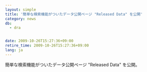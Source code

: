 ```yaml
---
layout: simple
title: '簡単な検索機能がついたデータ公開ページ "Released Data" を公開'
category: news
db:
  - dra


date: 2009-10-26T15:27:36+09:00
retire_time: 2009-10-26T15:27:36+09:00
lang: ja
---
```


簡単な検索機能がついたデータ公開ページ "Released Data" を公開。
